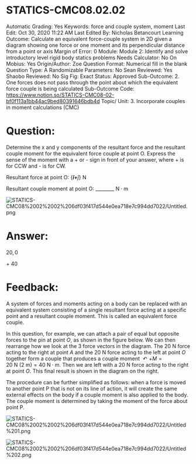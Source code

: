 # STATICS-CMC08.02.02

Automatic Grading: Yes
Keywords: force and couple system, moment
Last Edit: Oct 30, 2020 11:22 AM
Last Edited By: Nicholas Betancourt
Learning Outcome: Calculate an equivalent force-couple system in 2D given a diagram showing one force or one moment and its perpendicular distance from a point or axis
Margin of Error: 0
Module: Module 2: Identify and solve introductory level rigid body statics problems
Needs Calculator: No
On Mobius: Yes
Origin/Author: Zoe
Question Format: Numerical fill in the blank
Question Type: A
Randomizable Parameters: No
Sean Reviewed: Yes
Shaobo Reviewed: No
Sig Fig: Exact
Status: Approved
Sub-Outcome: 2. One forces does not pass through the point about which the equivalent force couple is being calculated
Sub-Outcome Code: https://www.notion.so/STATICS-CMC08-02-bf0f113a1bb44ac9bed80391646bdb4d
Topic/ Unit: 3. Incorporate couples in moment calculations (CMC)

# Question:

Determine the x and y components of the resultant force and the resultant couple moment for the equivalent force couple at point O. Express the sense of the moment with a + or - sign in front of your answer, where + is for CCW and - is for CW.

Resultant force at point O: $\{$____$\hat{i}+$____$\hat{j}\} \text{~N}$

Resultant couple moment at point O: ________ $\text{N}\cdot\text{m}$

![STATICS-CMC08%2002%2002%206df03f417d544e0ea718e7c994dd7022/Untitled.png](STATICS-CMC08%2002%2002%206df03f417d544e0ea718e7c994dd7022/Untitled.png)

# Answer:

$20,0$

$+~40$

# Feedback:

A system of forces and moments acting on a body can be replaced with an equivalent system consisting of a single resultant force acting at a specific point and a resultant couple moment.  This is called an equivalent force couple. 

In this question, for example, we can attach a pair of equal but opposite forces to the pin at point $O$, as shown in the figure below.  We can then rearrange how we look at the 3 force vectors in the diagram.  The $20~\text{N}$ force acting to the right at point $A$ and the $20~\text{N}$ force acting to the left at point $O$ together form a couple that produces a couple moment $\curvearrowleft+M=20 ~\text{N}~(2~\text{m})=40~\text{N}\cdot\text{m}$.  Then we are left with a $20~\text{N}$ force acting to the right at point $O$.  This final result is shown in the diagram on the right.

The procedure can be further simplified as follows: when a force is moved to another point P that is not on its line of action, it will create the same external effects on the body if a couple moment is also applied to the body. The couple moment is determined by taking the moment of the force about point P. 

![STATICS-CMC08%2002%2002%206df03f417d544e0ea718e7c994dd7022/Untitled%201.png](STATICS-CMC08%2002%2002%206df03f417d544e0ea718e7c994dd7022/Untitled%201.png)

![STATICS-CMC08%2002%2002%206df03f417d544e0ea718e7c994dd7022/Untitled%202.png](STATICS-CMC08%2002%2002%206df03f417d544e0ea718e7c994dd7022/Untitled%202.png)